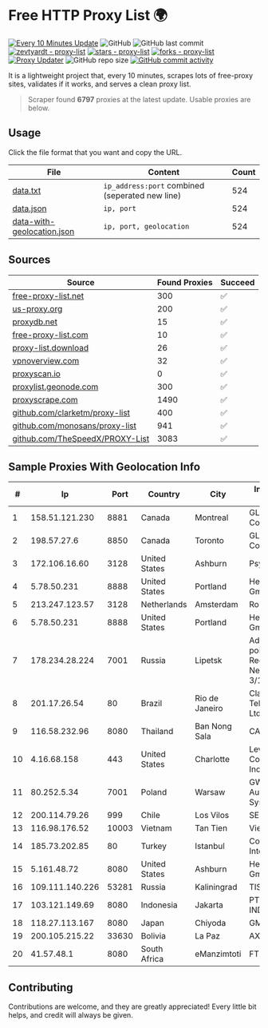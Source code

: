 
# Free HTTP Proxy List 🌍

[![Every 10 Minutes Update](https://github.com/mertguvencli/http-proxy-list/actions/workflows/main.yml/badge.svg?branch=main)](https://github.com/mertguvencli/http-proxy-list/actions/workflows/main.yml)
![GitHub](https://img.shields.io/github/license/mertguvencli/http-proxy-list)
![GitHub last commit](https://img.shields.io/github/last-commit/mertguvencli/http-proxy-list)
[![zevtyardt - proxy-list](https://img.shields.io/static/v1?label=zevtyardt&message=proxy-list&color=blue&logo=github)](https://github.com/zevtyardt/proxy-list "Go to GitHub repo")
[![stars - proxy-list](https://img.shields.io/github/stars/zevtyardt/proxy-list?style=social)](https://github.com/zevtyardt/proxy-list)
[![forks - proxy-list](https://img.shields.io/github/forks/zevtyardt/proxy-list?style=social)](https://github.com/zevtyardt/proxy-list)
[![Proxy Updater](https://github.com/zevtyardt/proxy-list/workflows/Proxy%20Updater/badge.svg)](https://github.com/zevtyardt/proxy-list/actions?query=workflow:"Proxy+Updater")
![GitHub repo size](https://img.shields.io/github/repo-size/zevtyardt/proxy-list)
[![GitHub commit activity](https://img.shields.io/github/commit-activity/m/zevtyardt/proxy-list?logo=commits)](https://github.com/zevtyardt/proxy-list/commits/main)

It is a lightweight project that, every 10 minutes, scrapes lots of free-proxy sites, validates if it works, and serves a clean proxy list.

> Scraper found **6797** proxies at the latest update. Usable proxies are below.

## Usage

Click the file format that you want and copy the URL.

|File|Content|Count|
|----|-------|-----|
|[data.txt](https://raw.githubusercontent.com/mertguvencli/http-proxy-list/main/proxy-list/data.txt)|`ip_address:port` combined (seperated new line)|524|
|[data.json](https://raw.githubusercontent.com/mertguvencli/http-proxy-list/main/proxy-list/data.json)|`ip, port`|524|
|[data-with-geolocation.json](https://raw.githubusercontent.com/mertguvencli/http-proxy-list/main/proxy-list/data-with-geolocation.json)|`ip, port, geolocation`|524|

## Sources

|Source|Found Proxies|Succeed|
|------|-------------|-------|
|[free-proxy-list.net](https://free-proxy-list.net)|300|✅|
|[us-proxy.org](https://www.us-proxy.org)|200|✅|
|[proxydb.net](http://proxydb.net)|15|✅|
|[free-proxy-list.com](https://free-proxy-list.com/?page=&port=&type%5B%5D=http&type%5B%5D=https&up_time=0&search=Search)|10|✅|
|[proxy-list.download](https://www.proxy-list.download/HTTP)|26|✅|
|[vpnoverview.com](https://vpnoverview.com/privacy/anonymous-browsing/free-proxy-servers)|32|✅|
|[proxyscan.io](https://www.proxyscan.io)|0|✅|
|[proxylist.geonode.com](https://proxylist.geonode.com/api/proxy-list?limit=300&page=1&sort_by=lastChecked&sort_type=desc&protocols=http,https)|300|✅|
|[proxyscrape.com](https://api.proxyscrape.com/v2/?request=displayproxies&protocol=http&timeout=10000&country=all&ssl=all&anonymity=all)|1490|✅|
|[github.com/clarketm/proxy-list](https://raw.githubusercontent.com/clarketm/proxy-list/master/proxy-list-raw.txt)|400|✅|
|[github.com/monosans/proxy-list](https://raw.githubusercontent.com/monosans/proxy-list/main/proxies/http.txt)|941|✅|
|[github.com/TheSpeedX/PROXY-List](https://raw.githubusercontent.com/TheSpeedX/PROXY-List/master/http.txt)|3083|✅|


## Sample Proxies With Geolocation Info

|#|Ip|Port|Country|City|Internet Service Provider|
|-|--|----|-------|----|-------------------------|
|1|158.51.121.230|8881|Canada|Montreal|GLOBALTELEHOST Corp.|
|2|198.57.27.6|8850|Canada|Toronto|GLOBALTELEHOST Corp.|
|3|172.106.16.60|3128|United States|Ashburn|Psychz Networks|
|4|5.78.50.231|8888|United States|Portland|Hetzner Online GmbH|
|5|213.247.123.57|3128|Netherlands|Amsterdam|Routit BV|
|6|5.78.50.231|8888|United States|Portland|Hetzner Online GmbH|
|7|178.234.28.224|7001|Russia|Lipetsk|Address point-to-point Lipetsk Regional Public Network BBN-3/1/1 General|
|8|201.17.26.54|80|Brazil|Rio de Janeiro|Claro NXT Telecomunicacoes Ltda|
|9|116.58.232.96|8080|Thailand|Ban Nong Sala|CAT-BB|
|10|4.16.68.158|443|United States|Charlotte|Level 3 Communications, Inc.|
|11|80.252.5.34|7001|Poland|Warsaw|GWNET Autonomus System|
|12|200.114.79.26|999|Chile|Los Vilos|SES ASTRA S.A.|
|13|116.98.176.52|10003|Vietnam|Tan Tien|Viettel Corporation|
|14|185.73.202.85|80|Turkey|Istanbul|Comnet International|
|15|5.161.48.72|8080|United States|Ashburn|Hetzner Online GmbH|
|16|109.111.140.226|53281|Russia|Kaliningrad|TIS Dialog LLC|
|17|103.121.149.69|8080|Indonesia|Jakarta|PT EMERIO INDONESIA|
|18|118.27.113.167|8080|Japan|Chiyoda|GMO Internet, Inc.|
|19|200.105.215.22|33630|Bolivia|La Paz|AXS Bolivia S. A.|
|20|41.57.48.1|8080|South Africa|eManzimtoti|FTH SCR P8|



## Contributing

Contributions are welcome, and they are greatly appreciated! Every
little bit helps, and credit will always be given.

